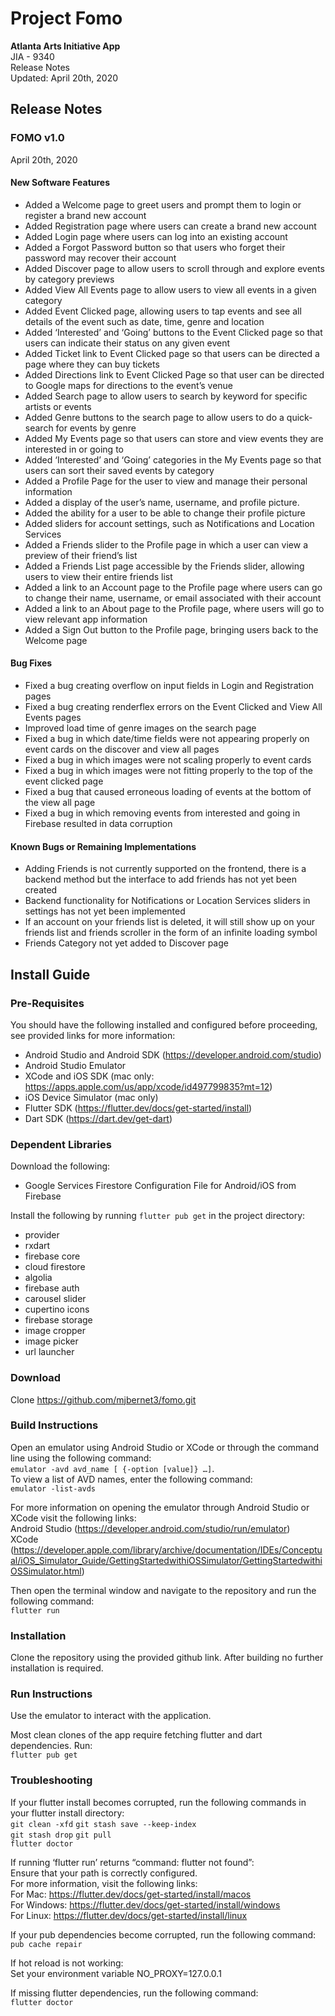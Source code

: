 # Project Fomo
**Atlanta Arts Initiative App**  
JIA - 9340  
Release Notes  
Updated: April 20th, 2020  

## Release Notes

### FOMO v1.0
April 20th, 2020
#### New Software Features
- Added a Welcome page to greet users and prompt them to login or register a brand new account
- Added Registration page where users can create a brand new account
- Added Login page where users can log into an existing account
- Added a Forgot Password button so that users who forget their password may recover their account
- Added Discover page to allow users to scroll through and explore events by category previews
- Added View All Events page to allow users to view all events in a given category
- Added Event Clicked page, allowing users to tap events and see all details of the event such as date, time, genre and location
- Added ‘Interested’ and ‘Going’ buttons to the Event Clicked page so that users can indicate their status on any given event
- Added Ticket link to Event Clicked page so that users can be directed a page where they can buy tickets
- Added Directions link to Event Clicked Page so that user can be directed to Google maps for directions to the event’s venue
- Added Search page to allow users to search by keyword for specific artists or events
- Added Genre buttons to the search page to allow users to do a quick-search for events by genre
- Added My Events page so that users can store and view events they are interested in or going to
- Added ‘Interested’ and ‘Going’ categories in the My Events page so that users can sort their saved events by category
- Added a Profile Page for the user to view and manage their personal information
- Added a display of the user’s name, username, and profile picture.
- Added the ability for a user to be able to change their profile picture
- Added sliders for account settings, such as Notifications and Location Services
- Added a Friends slider to the Profile page in which a user can view a preview of their friend’s list
- Added a Friends List page accessible by the Friends slider, allowing users to view their entire friends list
- Added a link to an Account page to the Profile page where users can go to change their name, username, or email associated with their account
- Added a link to an About page to the Profile page, where users will go to view relevant app information
- Added a Sign Out button to the Profile page, bringing users back to the Welcome page

#### Bug Fixes
- Fixed a bug creating overflow on input fields in Login and Registration pages
- Fixed a bug creating renderflex errors on the Event Clicked and View All Events pages
- Improved load time of genre images on the search page
- Fixed a bug in which date/time fields were not appearing properly on event cards on the discover and view all pages
- Fixed a bug in which images were not scaling properly to event cards
- Fixed a bug in which images were not fitting properly to the top of the event clicked page
- Fixed a bug that caused erroneous loading of events at the bottom of the view all page
- Fixed a bug in which removing events from interested and going in Firebase resulted in data corruption


#### Known Bugs or Remaining Implementations
- Adding Friends is not currently supported on the frontend, there is a backend method but the interface to add friends has not yet been created
- Backend functionality for Notifications or Location Services sliders in settings has not yet been implemented
- If an account on your friends list is deleted, it will still show up on your friends list and friends scroller in the form of an infinite loading symbol
- Friends Category not yet added to Discover page



## Install Guide
### Pre-Requisites
You should have the following installed and configured before proceeding, see provided links for more information:
- Android Studio and Android SDK (https://developer.android.com/studio)
- Android Studio Emulator
- XCode and iOS SDK (mac only: https://apps.apple.com/us/app/xcode/id497799835?mt=12)
- iOS Device Simulator (mac only)
- Flutter SDK (https://flutter.dev/docs/get-started/install)
- Dart SDK (https://dart.dev/get-dart)

### Dependent Libraries
Download the following:
- Google Services Firestore Configuration File for Android/iOS from Firebase 
  
Install the following by running `flutter pub get` in the project directory:
- provider
- rxdart
- firebase core
- cloud firestore
- algolia
- firebase auth
- carousel slider
- cupertino icons
- firebase storage
- image cropper
- image picker
- url launcher

### Download
Clone https://github.com/mjbernet3/fomo.git

### Build Instructions
Open an emulator using Android Studio or XCode or through the command line using the following command:  
	`emulator -avd avd_name [ {-option [value]} …]`.  
To view a list of AVD names, enter the following command:  
	`emulator -list-avds`  
  
For more information on opening the emulator through Android Studio or XCode visit the following links:  
	Android Studio (https://developer.android.com/studio/run/emulator)  
	XCode
(https://developer.apple.com/library/archive/documentation/IDEs/Conceptual/iOS_Simulator_Guide/GettingStartedwithiOSSimulator/GettingStartedwithiOSSimulator.html)  

Then open the terminal window and navigate to the repository and run the following command:  
	`flutter run`  

### Installation
Clone the repository using the provided github link. After building no further installation is required.

### Run Instructions
Use the emulator to interact with the application.  
  
Most clean clones of the app require fetching flutter and dart dependencies. Run:  
	`flutter pub get`

### Troubleshooting
If your flutter install becomes corrupted, run the following commands in your flutter install directory:  
	`git clean -xfd`
	`git stash save --keep-index`  
	`git stash drop` 
	`git pull`  
	`flutter doctor` 
  
If running ‘flutter run’ returns “command: flutter not found”:  
	Ensure that your path is correctly configured.  
	For more information, visit the following links:  
		For Mac: https://flutter.dev/docs/get-started/install/macos  
		For Windows: https://flutter.dev/docs/get-started/install/windows  
		For Linux: https://flutter.dev/docs/get-started/install/linux  
  
If your pub dependencies become corrupted, run the following command:  
	`pub cache repair`  
  
If hot reload is not working:  
Set your environment variable NO_PROXY=127.0.0.1  
  
If missing flutter dependencies, run the following command:  
`flutter doctor`  
